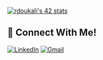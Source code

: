 [![rdoukali's 42 stats](https://badge.mediaplus.ma/binary/rdoukali?1337Badge=off&UM6P=off)](https://github.com/rdoukali)
## 📱 Connect With Me!
[![LinkedIn](https://img.shields.io/badge/-LinkedIn-0e76a8?style=flat-square&logo=linkedin&logoColor=white)](https://www.linkedin.com/in/rdoukali42/)
[![Gmail](https://img.shields.io/badge/-Gmail-d95040?style=flat-square&logo=gmail&logoColor=white)](reda.doukali.farji@gmail.com)
